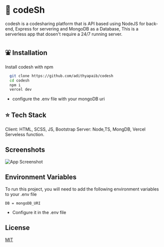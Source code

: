 

# 🎫 codeSh

codesh is a codesharing platform that is API based using NodeJS for back-end, Express for servering and MongoDB as a Database, This is a serverless app that dosen't require a 24/7 running server.


## ⛲ Installation

Install codesh with npm

```bash
  git clone https://github.com/adithyapaib/codesh
  cd codesh
  npm i
  vercel dev 
```
* configure the .env file with your mongoDB uri
    

## ⭐ Tech Stack
Client: HTML, SCSS, JS, Bootstrap
Server: Node,TS, MongDB, Vercel Serveless function.
    


## Screenshots

![App Screenshot](https://github.com/adithyapaib/codesh/blob/3c7861ccb287a15955df6c526183a70aeeb225a7/screenshot/ss1.png)



## Environment Variables

To run this project, you will need to add the following environment variables to your .env file


`` DB = mongoDB_URI ``
* Configure it in the .env file




## License

[MIT](https://choosealicense.com/licenses/mit/)
